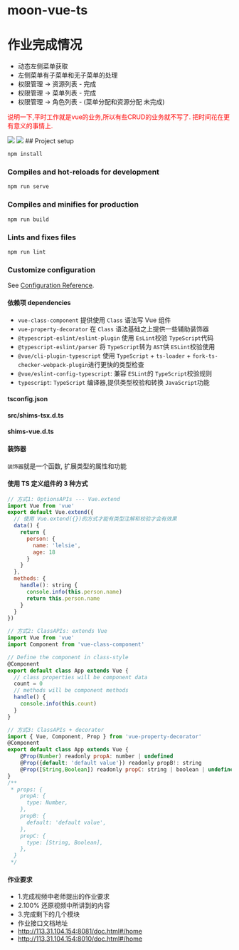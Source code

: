 # moon-vue-ts

# 作业完成情况
- 动态左侧菜单获取
- 左侧菜单有子菜单和无子菜单的处理
- 权限管理 -> 资源列表 - 完成
- 权限管理 -> 菜单列表 - 完成
- 权限管理 -> 角色列表 - (菜单分配和资源分配 未完成)

<font color="#ff0000">说明一下,平时工作就是vue的业务,所以有些CRUD的业务就不写了.</font>
<font color="#ff0000">把时间花在更有意义的事情上.</font>

<img src="./work-materials/login.png">
<img src="./work-materials/biz.png">
## Project setup

```
npm install
```

### Compiles and hot-reloads for development

```
npm run serve
```

### Compiles and minifies for production

```
npm run build
```

### Lints and fixes files

```
npm run lint
```

### Customize configuration

See [Configuration Reference](https://cli.vuejs.org/config/).

#### 依赖项 dependencies

- `vue-class-component` 提供使用 `Class` 语法写 Vue 组件
- `vue-property-decorator` 在 `Class` 语法基础之上提供一些辅助装饰器
- `@typescript-eslint/eslint-plugin` 使用 `EsLint`校验 `TypeScript`代码
- `@typescript-eslint/parser` 将 `TypeScript`转为 `AST`供 `ESLint`校验使用
- `@vue/cli-plugin-typescript` 使用 `TypeScript` + `ts-loader` + `fork-ts-checker-webpack-plugin`进行更快的类型检查
- `@vue/eslint-config-typescript`: 兼容 `ESLint`的 `TypeScript`校验规则
- `typescript`: `TypeScript` 编译器,提供类型校验和转换 `JavaScript`功能

#### tsconfig.json

#### src/shims-tsx.d.ts

#### shims-vue.d.ts

#### 装饰器

`装饰器`就是一个函数, 扩展类型的属性和功能

#### 使用 TS 定义组件的 3 种方式

```js
// 方式1: OptionsAPIs --- Vue.extend
import Vue from 'vue'
export default Vue.extend({
  // 使用 Vue.extend({})的方式才能有类型注解和校验才会有效果
  data() {
    return {
      person: {
        name: 'lelsie',
        age: 18
      }
    }
  },
  methods: {
    handle(): string {
      console.info(this.person.name)
      return this.person.name
    }
  }
})
```

```js
// 方式2: ClassAPIs: extends Vue
import Vue from 'vue'
import Component from 'vue-class-component'

// Define the component in class-style
@Component
export default class App extends Vue {
  // class properties will be component data
  count = 0
  // methods will be component methods
  handle() {
    console.info(this.count)
  }
}
```

```js
// 方式3: ClassAPIs + decorator
import { Vue, Component, Prop } from 'vue-property-decorator'
@Component
export default class App extends Vue {
    @Prop(Number) readonly propA: number | undefined
    @Prop({default: 'default value'}) readonly propB!: string
    @Prop([String,Boolean]) readonly propC: string | boolean | undefined
}
/**
 * props: {
    propA: {
      type: Number,
    },
    propB: {
      default: 'default value',
    },
    propC: {
      type: [String, Boolean],
    },
  }
 */
```


#### 作业要求
- 1.完成视频中老师提出的作业要求
- 2.100% 还原视频中所讲到的内容
- 3.完成剩下的几个模块
- 作业接口文档地址 
- http://113.31.104.154:8081/doc.html#/home
- http://113.31.104.154:8010/doc.html#/home


